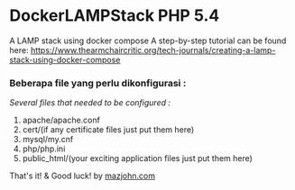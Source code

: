 # DockerLAMPStack PHP 5.4
A LAMP stack using docker compose
A step-by-step tutorial can be found here:
https://www.thearmchaircritic.org/tech-journals/creating-a-lamp-stack-using-docker-compose

### Beberapa file yang perlu dikonfigurasi :
*Several files that needed to be configured :*

1. apache/apache.conf
2. cert/(if any certificate files just put them here)
3. mysql/my.cnf
4. php/php.ini
5. public_html/(your exciting application files just put them here)

That's it! & Good luck!
by [mazjohn.com](https://mazjohn.com)
